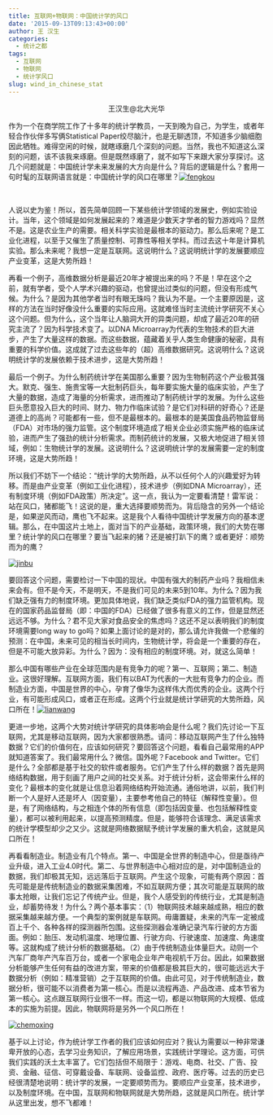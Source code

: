 ```yaml
---
title: 互联网+物联网：中国统计学的风口
date: '2015-09-13T09:13:43+00:00'
author: 王 汉生
categories:
  - 统计之都
tags:
  - 互联网
  - 物联网
  - 统计学风口
slug: wind_in_chinese_stat
---
```


<p style="text-align: center;">
  王汉生@北大光华
</p>

作为一个在商学院工作了十多年的统计学教员，一天到晚为自己，为学生，或者年轻合作伙伴多写俩Statistical Paper绞尽脑汁，也是无聊透顶，不知道多少脑细胞因此牺牲。难得空闲的时候，就瞎琢磨几个深刻的问题。当然，我也不知道这么深刻的问题，该不该我来琢磨。但是既然琢磨了，就不如写下来跟大家分享探讨。这几个问题就是：中国统计学未来发展的大方向是什么？背后的逻辑是什么？套用一句时髦的互联网语言就是：中国统计学的风口在哪里？[![fengkou](https://cos.name/wp-content/uploads/2015/09/fengkou.png)](https://cos.name/wp-content/uploads/2015/09/fengkou.png)

<!--more-->

&nbsp;

人说以史为鉴！所以，首先简单回顾一下某些统计学领域的发展史，例如实验设计。当年，这个领域是如何发展起来的？难道是少数天才学者的智力游戏吗？显然不是。这是农业生产的需要。相关科学实验是最根本的驱动力。那么后来呢？是工业化进程，以至于又催生了质量控制、可靠性等相关学科。而过去这十年是计算机实验。那么未来呢？我想一定是互联网。这说明什么？这说明统计学的发展要顺应产业变革，这是大势所趋！

再看一个例子，高维数据分析是最近20年才被提出来的吗？不是！早在这个之前，就有学者，受个人学术兴趣的驱动，也曾提出过类似的问题，但没有形成气候。为什么？是因为其他学者当时有眼无珠吗？我认为不是。一个主要原因是，这样的方法在当时好像没什么重要的实际应用。这就难怪当时主流统计学研究不关心这个问题。但为什么，这个当年让人脑洞大开的异类问题，却成了最近20年的研究主流了？因为科学技术变了。以DNA Microarray为代表的生物技术的巨大进步，产生了大量这样的数据。而这些数据，蕴藏着关乎人类生命健康的秘密，具有重要的科学价值。这成就了过去这些年的（超）高维数据研究。这说明什么？这说明统计学的发展依赖于技术进步，这是大势所趋！

最后一个例子。为什么制药统计学在美国那么重要？因为生物制药这个产业极其强大。默克、强生、施贵宝等一大批制药巨头，每年要实施大量的临床实验，产生了大量的数据，造成了海量的分析需求，进而推动了制药统计学的发展。为什么这些巨头愿意投入巨大的时间、财力、物力作临床试验？是它们对科研的好奇心？还是道德上的高尚？可能都有一些，但不是最根本的。最根本的是美国食品药物监督局（FDA）对市场的强力监管。这个制度环境造成了相关企业必须实施严格的临床试验，进而产生了强劲的统计分析需求。而制药统计的发展，又极大地促进了相关领域，例如：生物统计学的发展。这说明什么？这说明统计学的发展需要一定的制度环境，这是大势所趋！

所以我们不妨下一个结论：“统计学的大势所趋，从不以任何个人的兴趣爱好为转移。而是由产业变革（例如工业化进程），技术进步（例如DNA Microarray），还有制度环境（例如FDA政策）所决定”。这一点，我认为一定要看清楚！雷军说：站在风口，猪都能飞！这说的是，重大选择要顺势而为。背后隐含的另外一个结论是，如果逆风而动，鹰也飞不起来。这是我个人看待中国统计学发展方向的基本逻辑。那么，在中国这片土地上，面对当下的产业基础，政策环境，我们的大势在哪里？统计学的风口在哪里？要当飞起来的猪？还是被打趴下的鹰？或者更好：顺势而为的鹰？

[![jinbu](https://cos.name/wp-content/uploads/2015/09/jinbu.png)](https://cos.name/wp-content/uploads/2015/09/jinbu.png)

要回答这个问题，需要检讨一下中国的现状。中国有强大的制药产业吗？我相信未来会有。但不是今天，不是明天，不是我们可见的未来5到10年。为什么？因为我们缺乏强有力的制度环境。更加具体地说，我们缺乏类似FDA的强力监管机构。现在的国家药品监督局（即：中国的FDA）已经做了很多有意义的工作，但是显然还远远不够。为什么？君不见大家对食品安全的焦虑吗？这还不足以表明我们的制度环境需要long way to go吗？如果上面讨论的是对的，那么请允许我做一个悲催的预测：在中国，未来可见的相当长时间内，生物统计学，将会是一个重要的存在，但是不可能大放异彩。为什么？因为：没有相应的制度环境。对，就这么简单！

那么中国有哪些产业在全球范围内是有竞争力的呢？第一、互联网；第二、制造业。这很好理解。互联网方面，我们有以BAT为代表的一大批有竞争力的企业。而制造业方面，中国是世界的中心，孕育了像华为这样伟大而优秀的企业。这两个行业，有可能形成风口，或者正在形成。这两个行业就是统计学研究的大势所趋，风口所在！[![lianwang](https://cos.name/wp-content/uploads/2015/09/lianwang.png)](https://cos.name/wp-content/uploads/2015/09/lianwang.png)

更进一步地，这两个大势对统计学研究的具体影响会是什么呢？我们先讨论一下互联网，尤其是移动互联网，因为大家都很熟悉。请问：移动互联网产生了什么独特数据？它们的价值何在，应该如何研究？要回答这个问题，看看自己最常用的APP就知道答案了。我们最常用什么？微信。国外呢？Facebook and Twitter。它们是什么？全部都是基于社交的软件或者服务。它们产生了什么样的数据？首先是网络结构数据，用于刻画了用户之间的社交关系。对于统计分析，这会带来什么样的变化？最根本的变化就是让信息沿着网络结构开始流通。通俗地讲，以前，我们判断一个人是好人还是坏人（因变量），主要参考他自己的特征（解释性变量）。但是，有了网络结构，与之相连个体的所有信息（即包括因变量、也包括解释性变量），都可以被利用起来，以提高预测精度。但是，能够符合该理念、满足该需求的统计学模型却少之又少。这就是网络数据赋予统计学发展的重大机会，这就是风口所在！

再看看制造业。制造业有几个特点。第一、中国是全世界的制造中心，但是亟待产业升级，进入工业4.0时代。第二、与世界制造中心相对应的是，对中国制造业的数据，我们却极其无知，远远落后于互联网。产生这个现象，可能有两个原因：首先可能是是传统制造业的数据采集困难，不如互联网方便；其次可能是互联网的故事太抢眼，让我们忘记了传统产业。但是，我个人感受到的传统行业，尤其是制造业，却蓄势待发！为什么？两个基本事实：（1）物联网技术越来越成熟，相应的数据采集越来越方便。一个典型的案例就是车联网。毋庸置疑，未来的汽车一定被成百上千个、各种各样的探测器所包围。这些探测器会准确记录汽车行驶的方方面面。例如：胎压、发动机温度、地理位置、行驶方向、行驶速度、加速度、角速度等。这就构成了统计分析的数据基础。（2）由于传统制造业体量巨大。动则一个汽车厂商年产汽车百万台，或者一个家电企业年产电视机千万台。因此，如果数据分析能够产生任何有益的改进方案，带来的价值都是极其巨大的，很可能远远大于数据分析（例如：精准营销）之于互联网的价值。由此可见，对于传统制造业，数据分析，很可能不以消费者为第一核心。而是以流程再造、产品改进、成本节省为第一核心。这点跟互联网行业很不一样。而这一切，都是以物联网的大规模、低成本的实施为前提。因此，物联网将是另外一个风口所在！

[![chemoxing](https://cos.name/wp-content/uploads/2015/09/chemoxing.png)](https://cos.name/wp-content/uploads/2015/09/chemoxing.png)

基于以上讨论，作为统计学工作者的我们应该如何应对？我认为需要以一种非常谦卑开放的心态，去学习业务知识，了解应用场景，实践统计学理论。这方面，可供我们实践的沃土太丰富了。它们包括但不局限于：游戏、电商、社交、广告、投资、金融、征信、可穿戴设备、车联网、设备监控、政府、医疗等。过去的历史已经很清楚地说明：统计学的发展，一定要顺势而为。要顺应产业变革，技术进步，以及制度环境。在中国，互联网和物联网就是大势所趋，这就是风口所在。统计学从这里出发，想不飞都难！
